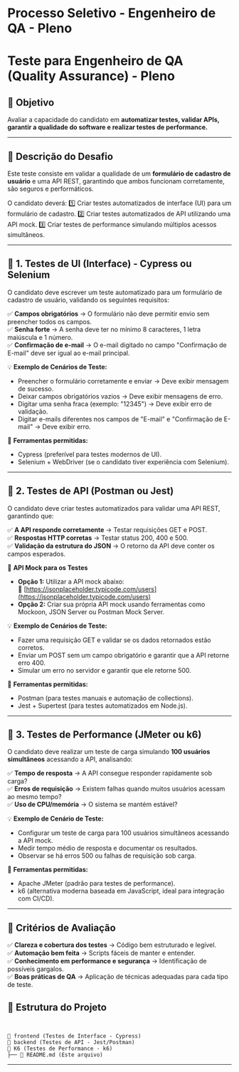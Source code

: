 # Processo Seletivo - Engenheiro de QA - Pleno

# Teste para Engenheiro de QA (Quality Assurance) - Pleno
## 📌 Objetivo

Avaliar a capacidade do candidato em **automatizar testes, validar APIs, garantir a qualidade do software e realizar testes de performance.**

---

## 📌 Descrição do Desafio

Este teste consiste em validar a qualidade de um **formulário de cadastro de usuário** e uma API REST, garantindo que ambos funcionam corretamente, são seguros e performáticos.

O candidato deverá:
1️⃣ Criar testes automatizados de interface (UI) para um formulário de cadastro.
2️⃣ Criar testes automatizados de API utilizando uma API mock.
3️⃣ Criar testes de performance simulando múltiplos acessos simultâneos.

---

## 📌 1. Testes de UI (Interface) - Cypress ou Selenium

O candidato deve escrever um teste automatizado para um formulário de cadastro de usuário, validando os seguintes requisitos:

✅ **Campos obrigatórios** → O formulário não deve permitir envio sem preencher todos os campos.  
✅ **Senha forte** → A senha deve ter no mínimo 8 caracteres, 1 letra maiúscula e 1 número.  
✅ **Confirmação de e-mail** → O e-mail digitado no campo "Confirmação de E-mail" deve ser igual ao e-mail principal.  

💡 **Exemplo de Cenários de Teste:**

- Preencher o formulário corretamente e enviar → Deve exibir mensagem de sucesso.
- Deixar campos obrigatórios vazios → Deve exibir mensagens de erro.
- Digitar uma senha fraca (exemplo: "12345") → Deve exibir erro de validação.
- Digitar e-mails diferentes nos campos de "E-mail" e "Confirmação de E-mail" → Deve exibir erro.

📌 **Ferramentas permitidas:**

- Cypress (preferível para testes modernos de UI).
- Selenium + WebDriver (se o candidato tiver experiência com Selenium).

---

## 📌 2. Testes de API (Postman ou Jest)

O candidato deve criar testes automatizados para validar uma API REST, garantindo que:

✅ **A API responde corretamente** → Testar requisições GET e POST.  
✅ **Respostas HTTP corretas** → Testar status 200, 400 e 500.  
✅ **Validação da estrutura do JSON** → O retorno da API deve conter os campos esperados.  

📌 **API Mock para os Testes**

- **Opção 1:** Utilizar a API mock abaixo:  
  🔗 [https://jsonplaceholder.typicode.com/users](https://jsonplaceholder.typicode.com/users)
- **Opção 2:** Criar sua própria API mock usando ferramentas como Mockoon, JSON Server ou Postman Mock Server.

💡 **Exemplo de Cenários de Teste:**

- Fazer uma requisição GET e validar se os dados retornados estão corretos.
- Enviar um POST sem um campo obrigatório e garantir que a API retorne erro 400.
- Simular um erro no servidor e garantir que ele retorne 500.

📌 **Ferramentas permitidas:**

- Postman (para testes manuais e automação de collections).
- Jest + Supertest (para testes automatizados em Node.js).

---

## 📌 3. Testes de Performance (JMeter ou k6)

O candidato deve realizar um teste de carga simulando **100 usuários simultâneos** acessando a API, analisando:

✅ **Tempo de resposta** → A API consegue responder rapidamente sob carga?  
✅ **Erros de requisição** → Existem falhas quando muitos usuários acessam ao mesmo tempo?  
✅ **Uso de CPU/memória** → O sistema se mantém estável?  

💡 **Exemplo de Cenário de Teste:**

- Configurar um teste de carga para 100 usuários simultâneos acessando a API mock.
- Medir tempo médio de resposta e documentar os resultados.
- Observar se há erros 500 ou falhas de requisição sob carga.

📌 **Ferramentas permitidas:**

- Apache JMeter (padrão para testes de performance).
- k6 (alternativa moderna baseada em JavaScript, ideal para integração com CI/CD).

---

## 📌 Critérios de Avaliação

✅ **Clareza e cobertura dos testes** → Código bem estruturado e legível.  
✅ **Automação bem feita** → Scripts fáceis de manter e entender.  
✅ **Conhecimento em performance e segurança** → Identificação de possíveis gargalos.  
✅ **Boas práticas de QA** → Aplicação de técnicas adequadas para cada tipo de teste.  

## 📌 Estrutura do Projeto

```


📂 frontend (Testes de Interface - Cypress)
📂 backend (Testes de API - Jest/Postman)
📂 K6 (Testes de Performance - k6)
├── 📄 README.md (Este arquivo)

```

---